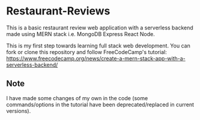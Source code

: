 # Restaurant-Reviews
This is a basic restaurant review web application with a serverless backend made using MERN stack i.e. MongoDB Express React Node.

This is my first step towards learning full stack web development.
You can fork or clone this repository and follow FreeCodeCamp's tutorial: https://www.freecodecamp.org/news/create-a-mern-stack-app-with-a-serverless-backend/

## Note
I have made some changes of my own in the code (some commands/options in the tutorial have been deprecated/replaced in current versions).
